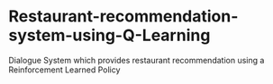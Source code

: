 # Restaurant-recommendation-system-using-Q-Learning
Dialogue System which provides restaurant recommendation using a Reinforcement Learned Policy
